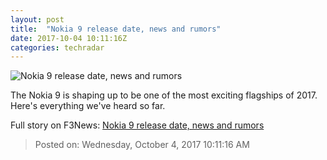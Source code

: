 ```yaml
---
layout: post
title:  "Nokia 9 release date, news and rumors"
date: 2017-10-04 10:11:16Z
categories: techradar
---
```


![Nokia 9 release date, news and rumors](http://cdn.mos.cms.futurecdn.net/DGmNGvipCB7MKGh7zomsGF-1200-80.jpg)

The Nokia 9 is shaping up to be one of the most exciting flagships of 2017. Here's everything we've heard so far.


Full story on F3News: [Nokia 9 release date, news and rumors](http://www.f3nws.com/n/4sRrRE)

> Posted on: Wednesday, October 4, 2017 10:11:16 AM
